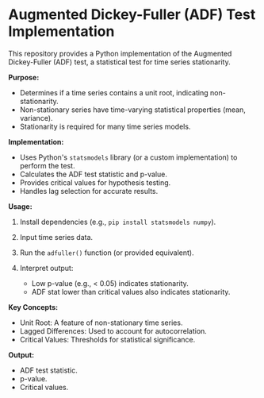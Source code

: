 # Augmented Dickey-Fuller (ADF) Test Implementation

This repository provides a Python implementation of the Augmented Dickey-Fuller (ADF) test, a statistical test for time series stationarity.

**Purpose:**

* Determines if a time series contains a unit root, indicating non-stationarity.
* Non-stationary series have time-varying statistical properties (mean, variance).
* Stationarity is required for many time series models.

**Implementation:**

* Uses Python's `statsmodels` library (or a custom implementation) to perform the test.
* Calculates the ADF test statistic and p-value.
* Provides critical values for hypothesis testing.
* Handles lag selection for accurate results.

**Usage:**

1.  Install dependencies (e.g., `pip install statsmodels numpy`).
2.  Input time series data.
3.  Run the `adfuller()` function (or provided equivalent).
4.  Interpret output:

    * Low p-value (e.g., < 0.05) indicates stationarity.
    * ADF stat lower than critical values also indicates stationarity.

**Key Concepts:**

* Unit Root: A feature of non-stationary time series.
* Lagged Differences: Used to account for autocorrelation.
* Critical Values: Thresholds for statistical significance.

**Output:**

* ADF test statistic.
* p-value.
* Critical values.
